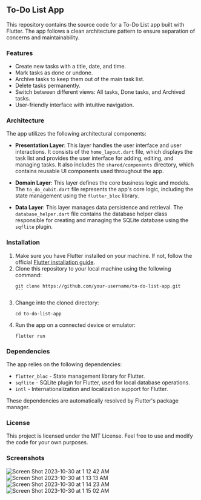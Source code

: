 ## To-Do List App

This repository contains the source code for a To-Do List app built with Flutter. The app follows a
clean architecture pattern to ensure separation of concerns and maintainability.

### Features

- Create new tasks with a title, date, and time.
- Mark tasks as done or undone.
- Archive tasks to keep them out of the main task list.
- Delete tasks permanently.
- Switch between different views: All tasks, Done tasks, and Archived tasks.
- User-friendly interface with intuitive navigation.

### Architecture

The app utilizes the following architectural components:

- **Presentation Layer**: This layer handles the user interface and user interactions. It consists
  of the `home_layout.dart` file, which displays the task list and provides the user interface for
  adding, editing, and managing tasks. It also includes the `shared/components` directory, which
  contains reusable UI components used throughout the app.

- **Domain Layer**: This layer defines the core business logic and models. The `to_do_cubit.dart`
  file represents the app's core logic, including the state management using the `flutter_bloc`
  library.

- **Data Layer**: This layer manages data persistence and retrieval. The `database_helper.dart` file
  contains the database helper class responsible for creating and managing the SQLite database using
  the `sqflite` plugin.

### Installation

1. Make sure you have Flutter installed on your machine. If not, follow the
   official [Flutter installation guide](https://flutter.dev/docs/get-started/install).
2. Clone this repository to your local machine using the following command:
   `````
   git clone https://github.com/your-username/to-do-list-app.git
   ```
3. Change into the cloned directory:
   ````
   cd to-do-list-app
   ````
4. Run the app on a connected device or emulator:
   ````
   flutter run
   ````

### Dependencies

The app relies on the following dependencies:

- `flutter_bloc` - State management library for Flutter.
- `sqflite` - SQLite plugin for Flutter, used for local database operations.
- `intl` - Internationalization and localization support for Flutter.

These dependencies are automatically resolved by Flutter's package manager.

### License

This project is licensed under the MIT License. Feel free to use and modify the code for your own
purposes.

### Screenshots

![Screen Shot 2023-10-30 at 1 12 42 AM](https://github.com/MostafaRadian/To_Do_list/assets/46004434/41af8b41-d066-4e0a-b2b5-1e7363802ebf)
![Screen Shot 2023-10-30 at 1 13 13 AM](https://github.com/MostafaRadian/To_Do_list/assets/46004434/44f80136-bc43-4327-bdb7-fcccc83cf301)
![Screen Shot 2023-10-30 at 1 14 23 AM](https://github.com/MostafaRadian/To_Do_list/assets/46004434/3b4fba18-769d-461b-9395-37b57a984ea3) ![Screen Shot 2023-10-30 at 1 15 02 AM](https://github.com/MostafaRadian/To_Do_list/assets/46004434/5d103b25-8bfb-45c9-9405-4874a93f8c32)
